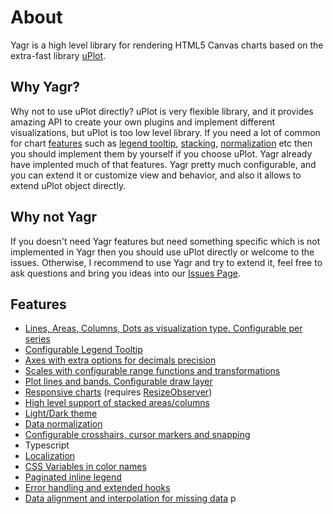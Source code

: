 # About

Yagr is a high level library for rendering HTML5 Canvas charts based on the extra-fast library [uPlot](https://github.com/leeoniya/uPlot).

## Why Yagr?

Why not to use uPlot directly? uPlot is very flexible library, and it provides amazing API to create your own plugins and implement different visualizations, but uPlot is too low level library. If you need a lot of common for chart [features](#features) such as [legend tooltip](./plugins/tooltip.md#tooltip), [stacking](./api/scales.md#stacking), [normalization](./api/scales.md#normalization) etc then you should implement them by yourself if you choose uPlot. Yagr already have implented much of that features. Yagr pretty much configurable, and you can extend it or customize view and behavior, and also it allows to extend uPlot object directly.

## Why not Yagr

If you doesn't need Yagr features but need something specific which is not implemented in Yagr then you should use uPlot directly or welcome to the issues. Otherwise, I recommend to use Yagr and try to extend it, feel free to ask questions and bring you ideas into our [Issues Page](https://github.com/yandex-cloud/yagr/issues).

## Features

-   [Lines, Areas, Columns, Dots as visualization type. Configurable per series](./api/visualization.md#visualization-types)
-   [Configurable Legend Tooltip](./plugins/tooltip.md#tooltip)
-   [Axes with extra options for decimals precision](./api/axes.md#axes)
-   [Scales with configurable range functions and transformations](./api/scales.md#scales)
-   [Plot lines and bands. Configurable draw layer](./plugins/plot-lines.md#plot-lines)
-   [Responsive charts](./api/settings.md#settings.adaptive) (requires [ResizeObserver](https://developer.mozilla.org/en-US/docs/Web/API/ResizeObserver))
-   [High level support of stacked areas/columns](./api/scales.md#stacking)
-   [Light/Dark theme](./api/settings.md#Theme)
-   [Data normalization](./api/scales.md#Normalization)
-   [Configurable crosshairs, cursor markers and snapping](./api/cursor.md#cursor)
-   Typescript
-   [Localization](./api/settings.md#localization)
-   [CSS Variables in color names](./api/css.md#css)
-   [Paginated inline legend](./plugins/legend.md#legend)
-   [Error handling and extended hooks](./api/lifecycle.md#hooks)
-   [Data alignment and interpolation for missing data](./api/data-processing.md#data-alignment)
    p
